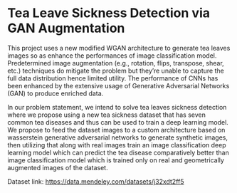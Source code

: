 # Tea Leave Sickness  Detection via GAN Augmentation
This project uses a new modified WGAN architecture to generate tea leaves images so as enhance the performances of image classification model. Predetermined image augmentation (e.g., rotation, flips, transpose, shear, etc.) techniques do mitigate the problem but they’re unable to capture the full data distribution hence limited utility. The performance of CNNs has been enhanced by the extensive usage of Generative Adversarial Networks (GAN) to produce enriched data. 

In our problem statement, we intend to solve tea leaves sickness detection where we propose using a new tea sickness dataset that has seven common tea diseases and thus can be used to train a deep learning model. We propose to feed the dataset images to a custom architecture based on wasserstein generative adversarial networks to generate synthetic images, then utilizing that along with real images train an image classification deep learning model which can predict the tea disease comparatively better than image classification model which is trained only on real and geometrically augmented images of the dataset.


Dataset link: https://data.mendeley.com/datasets/j32xdt2ff5

